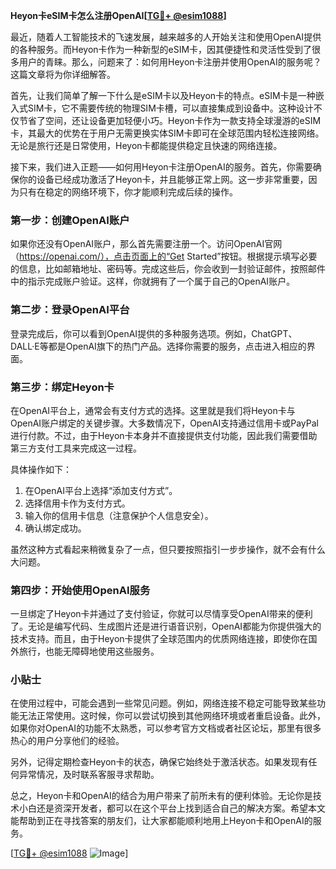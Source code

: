 **Heyon卡eSIM卡怎么注册OpenAI[[TG💪+ @esim1088](https://t.me/s/esim1088)]**

最近，随着人工智能技术的飞速发展，越来越多的人开始关注和使用OpenAI提供的各种服务。而Heyon卡作为一种新型的eSIM卡，因其便捷性和灵活性受到了很多用户的青睐。那么，问题来了：如何用Heyon卡注册并使用OpenAI的服务呢？这篇文章将为你详细解答。

首先，让我们简单了解一下什么是eSIM卡以及Heyon卡的特点。eSIM卡是一种嵌入式SIM卡，它不需要传统的物理SIM卡槽，可以直接集成到设备中。这种设计不仅节省了空间，还让设备更加轻便小巧。Heyon卡作为一款支持全球漫游的eSIM卡，其最大的优势在于用户无需更换实体SIM卡即可在全球范围内轻松连接网络。无论是旅行还是日常使用，Heyon卡都能提供稳定且快速的网络连接。

接下来，我们进入正题——如何用Heyon卡注册OpenAI的服务。首先，你需要确保你的设备已经成功激活了Heyon卡，并且能够正常上网。这一步非常重要，因为只有在稳定的网络环境下，你才能顺利完成后续的操作。

### **第一步：创建OpenAI账户**

如果你还没有OpenAI账户，那么首先需要注册一个。访问OpenAI官网（https://openai.com/），点击页面上的“Get Started”按钮。根据提示填写必要的信息，比如邮箱地址、密码等。完成这些后，你会收到一封验证邮件，按照邮件中的指示完成账户验证。这样，你就拥有了一个属于自己的OpenAI账户。

### **第二步：登录OpenAI平台**

登录完成后，你可以看到OpenAI提供的多种服务选项。例如，ChatGPT、DALL·E等都是OpenAI旗下的热门产品。选择你需要的服务，点击进入相应的界面。

### **第三步：绑定Heyon卡**

在OpenAI平台上，通常会有支付方式的选择。这里就是我们将Heyon卡与OpenAI账户绑定的关键步骤。大多数情况下，OpenAI支持通过信用卡或PayPal进行付款。不过，由于Heyon卡本身并不直接提供支付功能，因此我们需要借助第三方支付工具来完成这一过程。

具体操作如下：
1. 在OpenAI平台上选择“添加支付方式”。
2. 选择信用卡作为支付方式。
3. 输入你的信用卡信息（注意保护个人信息安全）。
4. 确认绑定成功。

虽然这种方式看起来稍微复杂了一点，但只要按照指引一步步操作，就不会有什么大问题。

### **第四步：开始使用OpenAI服务**

一旦绑定了Heyon卡并通过了支付验证，你就可以尽情享受OpenAI带来的便利了。无论是编写代码、生成图片还是进行语音识别，OpenAI都能为你提供强大的技术支持。而且，由于Heyon卡提供了全球范围内的优质网络连接，即使你在国外旅行，也能无障碍地使用这些服务。

### **小贴士**

在使用过程中，可能会遇到一些常见问题。例如，网络连接不稳定可能导致某些功能无法正常使用。这时候，你可以尝试切换到其他网络环境或者重启设备。此外，如果你对OpenAI的功能不太熟悉，可以参考官方文档或者社区论坛，那里有很多热心的用户分享他们的经验。

另外，记得定期检查Heyon卡的状态，确保它始终处于激活状态。如果发现有任何异常情况，及时联系客服寻求帮助。

总之，Heyon卡和OpenAI的结合为用户带来了前所未有的便利体验。无论你是技术小白还是资深开发者，都可以在这个平台上找到适合自己的解决方案。希望本文能帮助到正在寻找答案的朋友们，让大家都能顺利地用上Heyon卡和OpenAI的服务。

[[TG💪+ @esim1088](https://t.me/s/esim1088) ![Image](https://i.postimg.cc/4NQfJmqS/Snipaste-2025-05-13-00-14-12.png)]